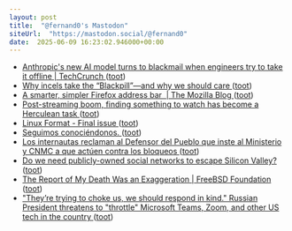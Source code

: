 ```yaml
---
layout: post
title:  "@fernand0's Mastodon"
siteUrl:  "https://mastodon.social/@fernand0"
date:  2025-06-09 16:23:02.946000+00:00
---
```

*  [Anthropic's new AI model turns to blackmail when engineers try to take it offline \| TechCrunch ](https://techcrunch.com/2025/05/22/anthropics-new-ai-model-turns-to-blackmail-when-engineers-try-to-take-it-offline) ([toot](https://mastodon.social/@fernand0/114654326484587970))
*  [Why incels take the “Blackpill”—and why we should care ](https://arstechnica.com/science/2025/05/why-incels-take-the-blackpill-and-why-we-should-care) ([toot](https://mastodon.social/@fernand0/114654124416677671))
*  [A smarter, simpler Firefox address bar  \| The Mozilla Blog ](https://blog.mozilla.org/en/firefox/address-bar) ([toot](https://mastodon.social/@fernand0/114653911891359213))
*  [Post-streaming boom, finding something to watch has become a Herculean task ](https://www.salon.com/2025/05/22/the-full-time-job-of-streaming) ([toot](https://mastodon.social/@fernand0/114653616694860414))
*  [Linux Format - Final issue ](https://linuxformat.com/category/final-issue.htm) ([toot](https://mastodon.social/@fernand0/114653329757267151))
*  [Seguimos conociéndonos. ](https://avecesunafoto.wordpress.com/2025/06/09/seguimos-conociendonos) ([toot](https://mastodon.social/@fernand0/114653233281344305))
*  [Los internautas reclaman al Defensor del Pueblo que inste al Ministerio y CNMC a que actúen contra los bloqueos ](https://bandaancha.eu/articulos/internautas-reclaman-defensor-pueblo-1137) ([toot](https://mastodon.social/@fernand0/114653162835602266))
*  [Do we need publicly-owned social networks to escape Silicon Valley? ](https://english.elpais.com/opinion/2025-05-25/do-we-need-publicly-owned-social-networks-to-escape-silicon-valley.htm) ([toot](https://mastodon.social/@fernand0/114652956609452606))
*  [The Report of My Death Was an Exaggeration \| FreeBSD Foundation ](https://freebsdfoundation.org/blog/the-report-of-my-death-was-an-exaggeration) ([toot](https://mastodon.social/@fernand0/114652635402641783))
*  ["They’re trying to choke us, we should respond in kind." Russian President threatens to "throttle" Microsoft Teams, Zoom, and other US tech in the country ](https://www.windowscentral.com/software-apps/theyre-trying-to-choke-us-we-should-respond-in-kind-russian-president-threatens-to-throttle-microsoft-teams-zoom-and-other-us-tech-in-the-countr) ([toot](https://mastodon.social/@fernand0/114652507470633254))

